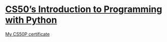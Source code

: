 # [CS50’s Introduction to Programming with Python](https://cs50.harvard.edu/python/2022/)

[My CS50P certificate](https://certificates.cs50.io/9c6c1374-3dcf-4962-8376-737292d8f000.pdf?size=letter)
